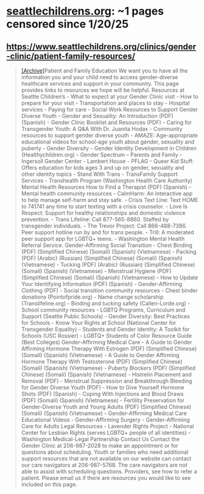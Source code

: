 



# [seattlechildrens.org](seattlechildrens.org): ~1 pages censored since 1/20/25

## https://www.seattlechildrens.org/clinics/gender-clinic/patient-family-resources/


> [[Archive]](https://web.archive.org/web/20240000000000*/https://www.seattlechildrens.org/clinics/gender-clinic/patient-family-resources/)Patient and Family Education We want you to have all the information you and your child need to access gender-diverse healthcare services and support in your community. This page provides links to resources we hope will be helpful. Resources at Seattle Children’s - What to expect at your Gender Clinic visit - How to prepare for your visit - Transportation and places to stay - Hospital services - Paying for care - Social Work Resources to Support Gender Diverse Youth - Gender and Sexuality: An Introduction (PDF) (Spanish) - Gender Clinic Booklist and Resources (PDF) - Caring for Transgender Youth: A Q&A With Dr. Juanita Hodax - Community resources to support gender diverse youth - AMAZE: Age-appropriate educational videos for school-age youth about gender, sexuality and puberty - Gender Diversity - Gender Identity Development in Children (Healthychildren.org) - Gender Spectrum – Parents and Family - Ingersoll Gender Center - Lambert House - PFLAG - Queer Kid Stuff: Offers education for kids ages 3 and up on gender, sexuality and other identity topics - Stand With Trans - TransFamily Support Services - Transhealth Program (Washington Health Care Authority) Mental Health Resources How to Find a Therapist (PDF) (Spanish) - Mental health community resources - CalmHarm: An interactive app to help manage self-harm and stay safe. - Crisis Text Line: Text HOME to 741741 any time to start texting with a crisis counselor. - Love Is Respect: Support for healthy relationships and domestic violence prevention. - Trans Lifeline: Call 877-565-8860. Staffed by transgender individuals. - The Trevor Project: Call 866-488-7386. Peer support hotline run by and for trans people. - Trill: A moderated peer support app for LGBTQ+ teens. - Washington Mental Health Referral Service. Gender-Affirming Social Transition - Chest Binding (PDF) (Simplified Chinese) (Somali) (Spanish) (Vietnamese) - Packing (PDF) (Arabic) (Russian) (Simplified Chinese) (Somali) (Spanish) (Vietnamese) - Tucking (PDF) (Arabic) (Russian) (Simplified Chinese) (Somali) (Spanish) (Vietnamese) - Menstrual Hygiene (PDF) (Simplified Chinese) (Somali) (Spanish) (Vietnamese) - How to Update Your Identifying Information (PDF) (Spanish) - Gender-Affirming Clothing (PDF) - Social transition community resources - Chest binder donations (Pointofpride.org) - Name change scholarship (Translifeline.org) - Binding and tucking safety (Callen-Lorde.org) - School community resources - LGBTQ Programs, Curriculum and Support (Seattle Public Schools) - Gender Diversity: Best Practices for Schools - Know Your Rights at School (National Center for Transgender Equality) - Students and Gender Identity: A Toolkit for Schools (USC Rossier) - LGBTQ+ Students of Color Resource Guide (Best Colleges) Gender-Affirming Medical Care - A Guide to Gender Affirming Hormone Therapy With Estrogen (PDF) (Simplified Chinese) (Somali) (Spanish) (Vietnamese) - A Guide to Gender Affirming Hormone Therapy With Testosterone (PDF) (Simplified Chinese) (Somali) (Spanish) (Vietnamese) - Puberty Blockers (PDF) (Simplified Chinese) (Somali) (Spanish) (Vietnamese) - Histrelin Placement and Removal (PDF) - Menstrual Suppression and Breakthrough Bleeding for Gender Diverse Youth (PDF) - How to Give Yourself Hormone Shots (PDF) (Spanish) - Coping With Injections and Blood Draws (PDF) (Somali) (Spanish) (Vietnamese) - Fertility Preservation for Gender-Diverse Youth and Young Adults (PDF) (Simplified Chinese) (Somali) (Spanish) (Vietnamese) - Gender-Affirming Medical Care Educational Videos - Gender-Affirming Surgery - Gender-Affirming Care for Adults Legal Resources - Lavender Rights Project - National Center for Lesbian Rights (serves LGBTQ+ people of all identities) - Washington Medical-Legal Partnership Contact Us Contact the Gender Clinic at 206-987-2028 to make an appointment or for questions about scheduling. Youth or families who need additional support resources that are not available on our website can contact our care navigators at 206-987-5768. The care navigators are not able to assist with scheduling questions. Providers, see how to refer a patient. Please email us if there are resources you would like to see included on this page.